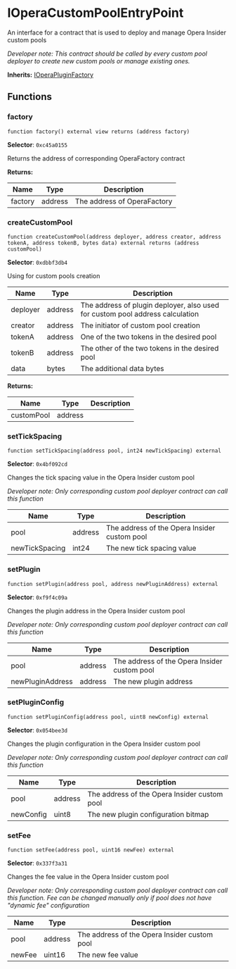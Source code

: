 

# IOperaCustomPoolEntryPoint


An interface for a contract that is used to deploy and manage Opera Insider custom pools



*Developer note: This contract should be called by every custom pool deployer to create new custom pools or manage existing ones.*

**Inherits:** [IOperaPluginFactory](../../Core/interfaces/plugin/IOperaPluginFactory.md)

## Functions
### factory

```solidity
function factory() external view returns (address factory)
```
**Selector**: `0xc45a0155`

Returns the address of corresponding OperaFactory contract

**Returns:**

| Name | Type | Description |
| ---- | ---- | ----------- |
| factory | address | The address of OperaFactory |

### createCustomPool

```solidity
function createCustomPool(address deployer, address creator, address tokenA, address tokenB, bytes data) external returns (address customPool)
```
**Selector**: `0xdbbf3db4`

Using for custom pools creation

| Name | Type | Description |
| ---- | ---- | ----------- |
| deployer | address | The address of plugin deployer, also used for custom pool address calculation |
| creator | address | The initiator of custom pool creation |
| tokenA | address | One of the two tokens in the desired pool |
| tokenB | address | The other of the two tokens in the desired pool |
| data | bytes | The additional data bytes |

**Returns:**

| Name | Type | Description |
| ---- | ---- | ----------- |
| customPool | address |  |

### setTickSpacing

```solidity
function setTickSpacing(address pool, int24 newTickSpacing) external
```
**Selector**: `0x4bf092cd`

Changes the tick spacing value in the Opera Insider custom pool

*Developer note: Only corresponding custom pool deployer contract can call this function*

| Name | Type | Description |
| ---- | ---- | ----------- |
| pool | address | The address of the Opera Insider custom pool |
| newTickSpacing | int24 | The new tick spacing value |

### setPlugin

```solidity
function setPlugin(address pool, address newPluginAddress) external
```
**Selector**: `0xf9f4c09a`

Changes the plugin address in the Opera Insider custom pool

*Developer note: Only corresponding custom pool deployer contract can call this function*

| Name | Type | Description |
| ---- | ---- | ----------- |
| pool | address | The address of the Opera Insider custom pool |
| newPluginAddress | address | The new plugin address |

### setPluginConfig

```solidity
function setPluginConfig(address pool, uint8 newConfig) external
```
**Selector**: `0x054bee3d`

Changes the plugin configuration in the Opera Insider custom pool

*Developer note: Only corresponding custom pool deployer contract can call this function*

| Name | Type | Description |
| ---- | ---- | ----------- |
| pool | address | The address of the Opera Insider custom pool |
| newConfig | uint8 | The new plugin configuration bitmap |

### setFee

```solidity
function setFee(address pool, uint16 newFee) external
```
**Selector**: `0x337f3a31`

Changes the fee value in the Opera Insider custom pool

*Developer note: Only corresponding custom pool deployer contract can call this function.
Fee can be changed manually only if pool does not have &quot;dynamic fee&quot; configuration*

| Name | Type | Description |
| ---- | ---- | ----------- |
| pool | address | The address of the Opera Insider custom pool |
| newFee | uint16 | The new fee value |

